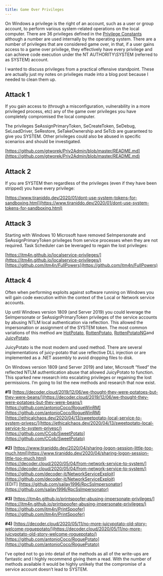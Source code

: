 ```yaml
---
title: Game Over Privileges
---
```


On Windows a privilege is the right of an account, such as a user or group account, to perform various system-related operations on the local computer. There are 36 privileges defined in the [Privilege Constants](https://docs.microsoft.com/en-us/windows/win32/secauthz/privilege-constants) although a number are used internally by the operating system. There are a number of privileges that are considered game over, in that, if a user gains access to a game over privilege, they effectively have every privilege and can achieve code execution under the NT AUTHORITY\SYSTEM (referred to as SYSTEM) account.

I wanted to discuss privileges from a practical offensive standpoint. These are actually just my notes on privileges made into a blog post because I needed to clean them up.

## Attack 1

If you gain access to (through a misconfiguration, vulnerability in a more privileged process, etc) any of the game over privileges you have completely compromised the local computer.

The privileges SeAssignPrimaryToken, SeCreateToken, SeDebug, SeLoadDriver, SeRestore, SeTakeOwnership and SeTcb are guaranteed to give you SYSTEM. Other privileges could also be abused in specific scenarios and should be investigated.

[https://github.com/gtworek/Priv2Admin/blob/master/README.md](https://github.com/gtworek/Priv2Admin/blob/master/README.md)

## Attack 2

If you are SYSTEM then regardless of the privileges (even if they have been stripped) you have every privilege:

[https://www.tiraniddo.dev/2020/01/dont-use-system-tokens-for-sandboxing.html](https://www.tiraniddo.dev/2020/01/dont-use-system-tokens-for-sandboxing.html)

## Attack 3

Starting with Windows 10 Microsoft have removed SeImpersonate and SeAssignPrimaryToken privileges from service processes when they are not required. Task Scheduler can be leveraged to regain the lost privileges:

[https://itm4n.github.io/localservice-privileges/](https://itm4n.github.io/localservice-privileges/)  
[https://github.com/itm4n/FullPowers](https://github.com/itm4n/FullPowers)

## Attack 4

Often when performing exploits against software running on Windows you will gain code execution within the context of the Local or Network service accounts.

Up until Windows version 1809 (and Server 2019) you could leverage the SeImpersonate or SeAssignPrimaryToken privileges of the service accounts by abusing NTLM local authentication via reflection. This allowed the impersonation or assignment of the SYSTEM token. The most common variations of this method are [HotPotato](https://github.com/foxglovesec/Potato), [RottenPotato](https://github.com/foxglovesec/RottenPotato), [RottenPotatoNG](https://github.com/breenmachine/RottenPotatoNG)and [JuicyPotato](https://github.com/ohpe/juicy-potato).

JuicyPotato is the most modern and used method. There are several implementations of juicy-potato that use reflective DLL injection or are implemented as a .NET assembly to avoid dropping files to disk.

On Windows version 1809 (and Server 2019) and later, Microsoft “fixed” the reflected NTLM authentication abuse that allowed JuicyPotato to function. This sparked new research into escalating privileges or regaining the lost permissions. I’m going to list the new methods and research that now exist.

**#1)** [https://decoder.cloud/2019/12/06/we-thought-they-were-potatoes-but-they-were-beans/](https://decoder.cloud/2019/12/06/we-thought-they-were-potatoes-but-they-were-beans/)  
[https://github.com/antonioCoco/RogueWinRM](https://github.com/antonioCoco/RogueWinRM)  
[https://ethicalchaos.dev/2020/04/13/sweetpotato-local-service-to-system-privesc/](https://ethicalchaos.dev/2020/04/13/sweetpotato-local-service-to-system-privesc/)  
[https://github.com/CCob/SweetPotato](https://github.com/CCob/SweetPotato)

**#2)** [https://www.tiraniddo.dev/2020/04/sharing-logon-session-little-too-much.html](https://www.tiraniddo.dev/2020/04/sharing-logon-session-little-too-much.html)  
[https://decoder.cloud/2020/05/04/from-network-service-to-system/](https://decoder.cloud/2020/05/04/from-network-service-to-system/)  
[https://github.com/decoder-it/NetworkServiceExploit](https://github.com/decoder-it/NetworkServiceExploit)  
[EDIT] [https://github.com/sailay1996/RpcSsImpersonator](https://github.com/sailay1996/RpcSsImpersonator)

**#3)** [https://itm4n.github.io/printspoofer-abusing-impersonate-privileges/](https://itm4n.github.io/printspoofer-abusing-impersonate-privileges/)  
[https://github.com/itm4n/PrintSpoofer](https://github.com/itm4n/PrintSpoofer)

**#4)** [https://decoder.cloud/2020/05/11/no-more-juicypotato-old-story-welcome-roguepotato/](https://decoder.cloud/2020/05/11/no-more-juicypotato-old-story-welcome-roguepotato/)  
[https://github.com/antonioCoco/RoguePotato](https://github.com/antonioCoco/RoguePotato)

I’ve opted not to go into detail of the methods as all of the write-ups are fantastic and I highly recommend giving them a read. With the number of methods available it would be highly unlikely that the compromise of a service account doesn’t lead to SYSTEM.
